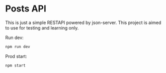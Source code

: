 # Posts API

This is just a simple RESTAPI powered by json-server.
This project is aimed to use for testing and learning only.


Run dev:

```sh
npm run dev
```


Prod start:

```sh 
npm start
```
